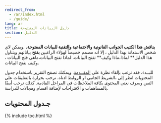 ```yaml
---
redirect_from:
  - /ar/index.html
  - /guide/
lang: ar
title: دليل البيانات المفتوحة
section: الدليل
---
```


**يناقش هذا الكتيب الجوانب القانونية والاجتماعية والتقنية للبيانات المفتوحة.**
.ويمكن لاي شخص الاستعانة بهذا الدليل ، إلا انه مصمم خصيصاً لهؤلاء الراغبين **بفتح** بياناتهم
ويتناول هذا الدليل** لماذا،ماذا وكيف** تفتح البيانات، لماذا تفتح البيانات،ماهي فتح البيانات ، وكيف نفتح البيانات.

للبــدء، فقد ترغب بإلقاء نظرة على [المقــدمة](introduction/). ويمكنك تصفح التقرير باستخدام جدول المحتويات انظر إلى ،الشريط الجانبي او الروابط ادناه.
نرحب بحرارة بالتعليقات على النص وسوف نغني المحتوى بكافة الملاحظات في المراحل القادمة. كذلك نرحب أيضًا بالمساهمات و الاقتراحات لإضافة اقسام ومجالات للدراسة.
## جـدول المحتويات


{% include toc.html %}

